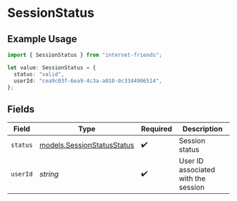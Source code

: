 # SessionStatus

## Example Usage

```typescript
import { SessionStatus } from "internet-friends";

let value: SessionStatus = {
  status: "valid",
  userId: "cea9c03f-6ea9-4c3a-a010-0c3344906514",
};
```

## Fields

| Field                                                          | Type                                                           | Required                                                       | Description                                                    |
| -------------------------------------------------------------- | -------------------------------------------------------------- | -------------------------------------------------------------- | -------------------------------------------------------------- |
| `status`                                                       | [models.SessionStatusStatus](../models/sessionstatusstatus.md) | :heavy_check_mark:                                             | Session status                                                 |
| `userId`                                                       | *string*                                                       | :heavy_check_mark:                                             | User ID associated with the session                            |